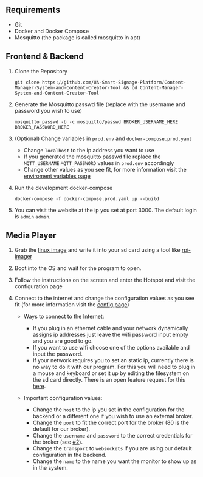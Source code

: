 ## Requirements

- Git
- Docker and Docker Compose
- Mosquitto (the package is called mosquitto in apt)

## Frontend & Backend

1. Clone the Repository
    ```
    git clone https://github.com/UA-Smart-Signage-Platform/Content-Manager-System-and-Content-Creator-Tool && cd Content-Manager-System-and-Content-Creator-Tool
    ```

2. Generate the Mosquitto passwd file (replace with the username and password you wish to use)
    ```
    mosquitto_passwd -b -c mosquitto/passwd BROKER_USERNAME_HERE BROKER_PASSWORD_HERE
    ```

3. (Optional) Change variables in `prod.env` and `docker-compose.prod.yaml`
    - Change `localhost` to the ip address you want to use
    - If you generated the mosquitto passwd file replace the `MQTT_USERNAME` `MQTT_PASSWORD` values in `prod.env` accordingly
    - Change other values as you see fit, for more information visit the [enviroment variables page]()

4. Run the development docker-compose
    ```
    docker-compose -f docker-compose.prod.yaml up --build
    ```

5. You can visit the website at the ip you set at port 3000. The default login is `admin` `admin`.

## Media Player

1. Grab the [linux image]() and write it into your sd card using a tool like [rpi-imager](https://github.com/raspberrypi/rpi-imager)

2. Boot into the OS and wait for the program to open.

3. Follow the instructions on the screen and enter the Hotspot and visit the configuration page

4. Connect to the internet and change the configuration values as you see fit (for more information visit the [config page]())
    - Ways to connect to the Internet:
        - If you plug in an ethernet cable and your network dynamically assigns ip addresses just leave the wifi password input empty and you are good to go.
        - If you want to use wifi choose one of the options available and input the password.
        - If your network requires you to set an static ip, currently there is no way to do it with our program. For this you will need to plug in a mouse and keyboard or set it up by editing the filesystem on the sd card directly. There is an open feature request for this [here](https://github.com/UA-Smart-Signage-Platform/Media-Player/issues/22).

    - Important configuration values:
        - Change the `host` to the ip you set in the configuration for the backend or a different one if you wish to use an external broker.
        - Change the `port` to fit the correct port for the broker (80 is the default for our broker).
        - Change the `username` and `password` to the correct credentials for the broker (see [#2](#frontend-backend)).
        - Change the `transport` to `websockets` if you are using our default configuration in the backend.
        - Change the `name` to the name you want the monitor to show up as in the system. 
